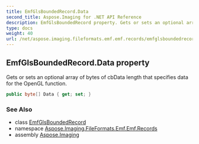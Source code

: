 ```yaml
---
title: EmfGlsBoundedRecord.Data
second_title: Aspose.Imaging for .NET API Reference
description: EmfGlsBoundedRecord property. Gets or sets an optional array of bytes of cbData length that specifies data for the OpenGL function
type: docs
weight: 40
url: /net/aspose.imaging.fileformats.emf.emf.records/emfglsboundedrecord/data/
---
```

## EmfGlsBoundedRecord.Data property

Gets or sets an optional array of bytes of cbData length that specifies data for the OpenGL function.

```csharp
public byte[] Data { get; set; }
```

### See Also

* class [EmfGlsBoundedRecord](../)
* namespace [Aspose.Imaging.FileFormats.Emf.Emf.Records](../../emfglsboundedrecord/)
* assembly [Aspose.Imaging](../../../)


